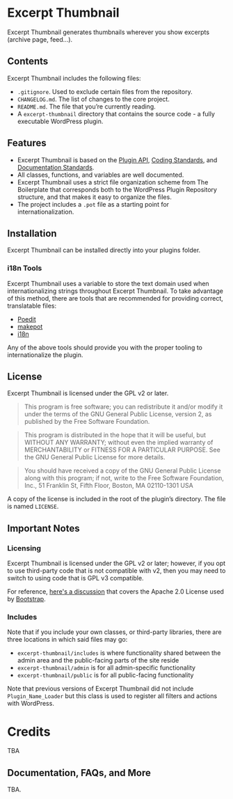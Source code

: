 # Excerpt Thumbnail

Excerpt Thumbnail generates thumbnails wherever you show excerpts (archive page, feed...).

## Contents

Excerpt Thumbnail includes the following files:

* `.gitignore`. Used to exclude certain files from the repository.
* `CHANGELOG.md`. The list of changes to the core project.
* `README.md`. The file that you’re currently reading.
* A `excerpt-thumbnail` directory that contains the source code - a fully executable WordPress plugin.

## Features

* Excerpt Thumbnail is based on the [Plugin API](http://codex.wordpress.org/Plugin_API), [Coding Standards](http://codex.wordpress.org/WordPress_Coding_Standards), and [Documentation Standards](https://make.wordpress.org/core/handbook/best-practices/inline-documentation-standards/php/).
* All classes, functions, and variables are well documented.
* Excerpt Thumbnail uses a strict file organization scheme from The Boilerplate that corresponds both to the WordPress Plugin Repository structure, and that makes it easy to organize the files.
* The project includes a `.pot` file as a starting point for internationalization.

## Installation

Excerpt Thumbnail can be installed directly into your plugins folder.

### i18n Tools

Excerpt Thumbnail uses a variable to store the text domain used when internationalizing strings throughout Excerpt Thumbnail. To take advantage of this method, there are tools that are recommended for providing correct, translatable files:

* [Poedit](http://www.poedit.net/)
* [makepot](http://i18n.svn.wordpress.org/tools/trunk/)
* [i18n](https://github.com/grappler/i18n)

Any of the above tools should provide you with the proper tooling to internationalize the plugin.

## License

Excerpt Thumbnail is licensed under the GPL v2 or later.

> This program is free software; you can redistribute it and/or modify it under the terms of the GNU General Public License, version 2, as published by the Free Software Foundation.

> This program is distributed in the hope that it will be useful, but WITHOUT ANY WARRANTY; without even the implied warranty of MERCHANTABILITY or FITNESS FOR A PARTICULAR PURPOSE. See the GNU General Public License for more details.

> You should have received a copy of the GNU General Public License along with this program; if not, write to the Free Software Foundation, Inc., 51 Franklin St, Fifth Floor, Boston, MA 02110-1301 USA

A copy of the license is included in the root of the plugin’s directory. The file is named `LICENSE`.

## Important Notes

### Licensing

Excerpt Thumbnail is licensed under the GPL v2 or later; however, if you opt to use third-party code that is not compatible with v2, then you may need to switch to using code that is GPL v3 compatible.

For reference, [here's a discussion](http://make.wordpress.org/themes/2013/03/04/licensing-note-apache-and-gpl/) that covers the Apache 2.0 License used by [Bootstrap](http://twitter.github.io/bootstrap/).

### Includes

Note that if you include your own classes, or third-party libraries, there are three locations in which said files may go:

* `excerpt-thumbnail/includes` is where functionality shared between the admin area and the public-facing parts of the site reside
* `excerpt-thumbnail/admin` is for all admin-specific functionality
* `excerpt-thumbnail/public` is for all public-facing functionality

Note that previous versions of Excerpt Thumbnail did not include `Plugin_Name_Loader` but this class is used to register all filters and actions with WordPress.

# Credits

TBA

## Documentation, FAQs, and More

TBA.
